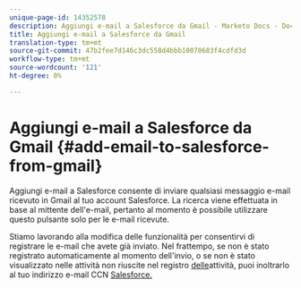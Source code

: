 ```yaml
---
unique-page-id: 14352578
description: Aggiungi e-mail a Salesforce da Gmail - Marketo Docs - Documentazione prodotto
title: Aggiungi e-mail a Salesforce da Gmail
translation-type: tm+mt
source-git-commit: 47b2fee7d146c3dc558d4bbb10070683f4cdfd3d
workflow-type: tm+mt
source-wordcount: '121'
ht-degree: 0%

---
```



# Aggiungi e-mail a Salesforce da Gmail {#add-email-to-salesforce-from-gmail}

Aggiungi e-mail a Salesforce consente di inviare qualsiasi messaggio e-mail ricevuto in Gmail al tuo account Salesforce. La ricerca viene effettuata in base al mittente dell&#39;e-mail, pertanto al momento è possibile utilizzare questo pulsante solo per le e-mail ricevute.

Stiamo lavorando alla modifica delle funzionalità per consentirvi di registrare le e-mail che avete già inviato. Nel frattempo, se non è stato registrato automaticamente al momento dell&#39;invio, o se non è stato visualizzato nelle attività non riuscite nel registro [delle](http://toutapp.com/next#settings/crm/salesforce/activity)attività, puoi inoltrarlo al tuo indirizzo e-mail CCN [Salesforce.](http://docs.marketo.com/x/soLS)
